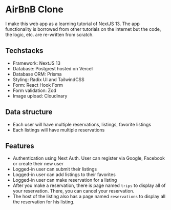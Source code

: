 # AirBnB Clone

I make this web app as a learning tutorial of NextJS 13. The app functionality is borrowed from other tutorials on the internet but the code, the logic, etc. are re-written from scratch.

## Techstacks

- Framework: NextJS 13
- Database: Postgrest hosted on Vercel
- Database ORM: Prisma
- Styling: Radix UI and TailwindCSS
- Form: React Hook Form
- Form validation: Zod
- Image upload: Cloudinary

## Data structure

- Each user will have multiple reservations, listings, favorite listings
- Each listings will have multiple reservations

## Features

- Authentication using Next Auth. User can register via Google, Facebook or create their new user
- Logged-in user can submit their listings
- Logged-in user can add listings to their favorites
- Logged-in user can make reservation for a listing
- After you make a reservation, there is page named `trips` to display all of your reservation. There, you can cancel your reservation.
- The host of the listing also has a page named `reservations` to display all the reservation for his listing.
